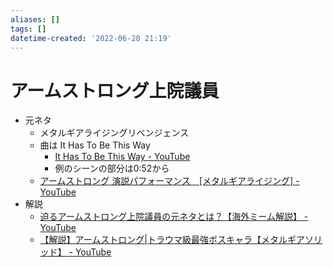 ```yaml
---
aliases: []
tags: []
datetime-created: '2022-06-28 21:19'
---
```


# アームストロング上院議員
- 元ネタ
	- メタルギアライジングリベンジェンス
	- 曲は It Has To Be This Way
		- [It Has To Be This Way - YouTube](https://www.youtube.com/watch?v=N72U-NFu44k)
		- 例のシーンの部分は0:52から
	- [アームストロング 演説パフォーマンス　[メタルギアライジング] - YouTube](https://www.youtube.com/watch?v=GN5JMut8t_0&t=28s)
- 解説
	- [迫るアームストロング上院議員の元ネタとは？【海外ミーム解説】 - YouTube](https://www.youtube.com/watch?v=TDoUc8ZyPOI&t=8s)
	- [【解説】アームストロング|トラウマ級最強ボスキャラ【メタルギアソリッド】 - YouTube](https://www.youtube.com/watch?v=EeoS6hXy0CM&t=74s)